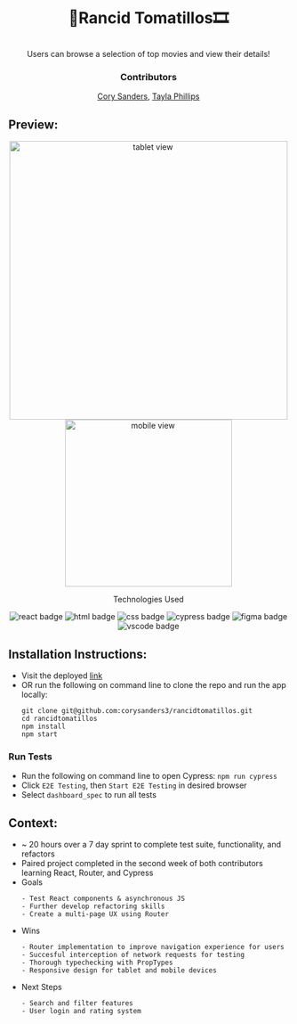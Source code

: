 # <p align="center">🍿Rancid Tomatillos🎞️</p>

<p align="center">Users can browse a selection of top movies and view their details!</p>

### <p align="center">Contributors</p>
<div align="center">
  
  [Cory Sanders](https://github.com/corysanders3), [Tayla Phillips](https://github.com/tednaphil)

</div>

## Preview:
<div align="center">
  <!-- <img src="" alt="app demo"> -->
  <img style="width: 500px" src="https://github.com/corysanders3/rancidtomatillos/assets/76406423/62dc5988-8db1-457b-b2c8-fb4cc22db22e" alt="tablet view">
  <img style="width:300px" src="https://github.com/corysanders3/rancidtomatillos/assets/76406423/cc964631-0ae6-4f10-8252-954bf6bb9c21"   alt="mobile view">
</div>
<p align="center">Technologies Used</p>
<div align="center">
  <img src="https://img.shields.io/badge/React-61DAFB?logo=react&logoColor=000&style=for-the-badge" alt="react badge">
  <img src="https://img.shields.io/badge/HTML5-E34F26?logo=html5&logoColor=fff&style=for-the-badge" alt="html badge">
  <img src="https://img.shields.io/badge/CSS3-1572B6?logo=css3&logoColor=fff&style=for-the-badge" alt="css badge">
  <img src="https://img.shields.io/badge/Cypress-69D3A7?logo=cypress&logoColor=fff&style=for-the-badge" alt="cypress badge">
  <img src="https://img.shields.io/badge/Figma-F24E1E?logo=figma&logoColor=fff&style=for-the-badge" alt="figma badge">
  <img src="https://img.shields.io/badge/Visual%20Studio%20Code-007ACC?logo=visualstudiocode&logoColor=fff&style=for-the-badge" alt="vscode badge">
  <!-- other badges -->
</div>

## Installation Instructions:
- Visit the deployed [link](https://corysanders3.github.io/rancidtomatillos/)
- OR run the following on command line to clone the repo and run the app locally:
    ```
    git clone git@github.com:corysanders3/rancidtomatillos.git
    cd rancidtomatillos
    npm install
    npm start
    ```

### Run Tests
<!--- Run the following on command line to install Cypress: `npm i -D cypress`
- Add script to `package.json` file
    ``` json
    {
      "scripts": {
        "cypress": "cypress open"
      }
    }
    ```
    -->
- Run the following on command line to open Cypress: `npm run cypress`
- Click `E2E Testing`, then `Start E2E Testing` in desired browser
- Select `dashboard_spec` to run all tests
## Context:
<!-- wins, challenges, time spent, goals, approaches etc -->
- ~ 20 hours over a 7 day sprint to complete test suite, functionality, and refactors
- Paired project completed in the second week of both contributors learning React, Router, and Cypress
- Goals
  ```
  - Test React components & asynchronous JS
  - Further develop refactoring skills
  - Create a multi-page UX using Router
  ```
- Wins
  ```
  - Router implementation to improve navigation experience for users
  - Succesful interception of network requests for testing
  - Thorough typechecking with PropTypes
  - Responsive design for tablet and mobile devices
  ```
- Next Steps
  ```
  - Search and filter features
  - User login and rating system
  ```
